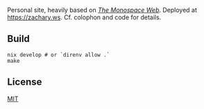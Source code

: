 Personal site, heavily based on [_The Monospace Web_](https://owickstrom.github.io/the-monospace-web/). Deployed at https://zachary.ws. Cf. colophon and code for details.

## Build

```
nix develop # or `direnv allow .`
make
```

## License

[MIT](LICENSE.md)
